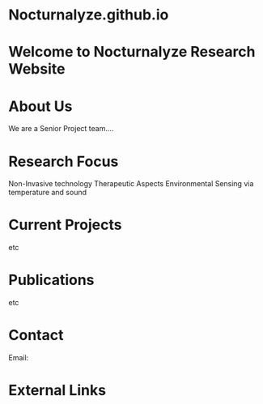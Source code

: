 # Nocturnalyze.github.io
# Welcome to Nocturnalyze Research Website

# About Us
We are a Senior Project team....

# Research Focus
Non-Invasive technology
Therapeutic Aspects
Environmental Sensing via temperature and sound

# Current Projects
etc

# Publications
etc

# Contact
Email: 

# External Links
